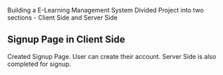Building a E-Learning Management System
Divided Project into two sections - Client Side and Server Side

## Signup Page in Client Side
Created Signup Page. User can create their account. Server Side is also completed for signup.